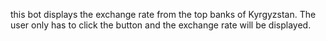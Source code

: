 this bot displays the exchange rate from the top banks of Kyrgyzstan. The user only has to click the button and the exchange rate will be displayed.

